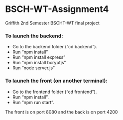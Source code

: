 # BSCH-WT-Assignment4
Griffith 2nd Semester BSCHT-WT final project 

### To launch the backend:
-	Go to the backend folder (“cd backend”).
-	Run “npm install”
-	Run “npm install express”
-	Run “npm install bcryptjs”
-	Run “node server.js”


### To launch the front (on another terminal):
-	Go to the frontend folder (“cd frontend”).
-	Run “npm install”.
-	Run “npm run start”.

The front is on port 8080 and the back is on port 4200